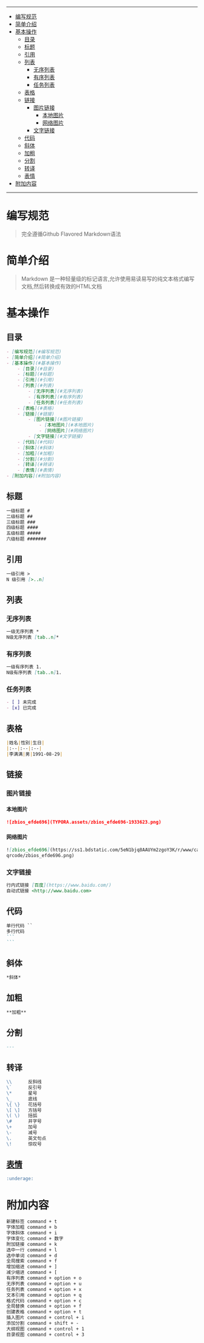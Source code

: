 ------



- [编写规范](#编写规范)
- [简单介绍](#简单介绍)
- [基本操作](#基本操作)
  - [目录](#目录)
  - [标题](#标题)
  - [引用](#引用)
  - [列表](#列表)
    - [无序列表](#无序列表)
    - [有序列表](#有序列表)
    - [任务列表](#任务列表)
  - [表格](#表格)
  - [链接](#链接)
    - [图片链接](#图片链接)
      - [本地图片](#本地图片)
      - [网络图片](#网络图片)
    - [文字链接](#文字链接)
  - [代码](#代码)
  - [斜体](#斜体)
  - [加粗](#加粗)
  - [分割](#分割)
  - [转译](#转译)
  - [表情](#表情)
- [附加内容](#附加内容)

------

# 编写规范

> 完全遵循Github Flavored Markdown语法

# 简单介绍

> Markdown 是一种轻量级的标记语言,允许使用易读易写的纯文本格式编写文档,然后转换成有效的HTML文档	

# 基本操作

## 目录

```markdown
- [编写规范](#编写规范)
- [简单介绍](#简单介绍)
- [基本操作](#基本操作)
	- [目录](#目录)
	- [标题](#标题)
	- [引用](#引用)
	- [列表](#列表)
		- [无序列表](#无序列表)
		- [有序列表](#有序列表)
		- [任务列表](#任务列表)
	- [表格](#表格)
	- [链接](#链接)
		- [图片链接](#图片链接)
			- [本地图片](#本地图片)
			- [网络图片](#网络图片)
		- [文字链接](#文字链接)
	- [代码](#代码)
	- [斜体](#斜体)
	- [加粗](#加粗)
	- [分割](#分割)
	- [转译](#转译)
	- [表情](#表情)
- [附加内容](#附加内容)
```

## 标题

```markdown
一级标题 #
二级标题 ##
三级标题 ###
四级标题 ####
五级标题 #####
六级标题 ####### 
```

## 引用

```markdown
一级引用 >
N 级引用 [>..n]
```

## 列表

### 无序列表

```markdown
一级无序列表 *
N级无序列表 [tab..n]*
```

### 有序列表

```markdown
一级有序列表 1.
N级有序列表 [tab..n]1.
```

### 任务列表

```markdown
- [ ] 未完成
- [x] 已完成
```

## 表格

```markdown
|姓名|性别|生日|
|:--|:--|:--|
|李满满|男|1991-08-29|
```

## 链接

### 图片链接

#### 本地图片

```markdown
![zbios_efde696](TYPORA.assets/zbios_efde696-1933623.png)
```

#### 网络图片

```markdown
![zbios_efde696](https://ss1.bdstatic.com/5eN1bjq8AAUYm2zgoY3K/r/www/cache/static/protocol/https/home/img/
qrcode/zbios_efde696.png)
```

### 文字链接

```markdown
行内式链接 [百度](https://www.baidu.com/)
自动式链接 <http://www.baidu.com>
```

## 代码

~~~markdown
单行代码 ``
多行代码
```
```
~~~

## 斜体

```markdown
*斜体*
```

## 加粗

```markdown
**加粗**
```

## 分割

```markdown
---
```

## 转译

```markdown
\\      反斜线
\`      反引号
\*      星号
\_      底线
\{ \}   花括号
\[ \]   方括号
\( \)   括弧
\#      井字号
\+      加号
\-      减号
\.      英文句点
\!      惊叹号
```

## [表情](https://github.com/guodongxiaren/README/blob/master/emoji.md)

```markdown
:underage:
```

# 附加内容

```markdown
新建标签 command + t
字体加粗 command + b
字体斜体 command + i
字体变化 command + 数字
附加链接 command + k
选中一行 command + l
选中单词 command + d
全局搜索 command + f
增加缩进 command + ]
减少缩进 command + [
有序列表 command + option + o
无序列表 command + option + u
任务列表 command + option + x
文本引用 command + option + q
格式代码 command + option + c
全局替换 command + option + f
创建表格 command + option + t
插入图片 command + control + i 
添加分割 command + shift + -
大纲视图 command + control + 1
目录视图 command + control + 3
```

